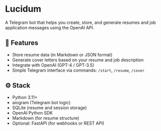 # Lucidum

A Telegram bot that helps you create, store, and generate resumes and job application messages using the OpenAI API.

## 🧠 Features

- Store resume data (in Markdown or JSON format)
- Generate cover letters based on your resume and job description
- Integrate with OpenAI (GPT-4 / GPT-3.5)
- Simple Telegram interface via commands: `/start`, `/resume`, `/cover`

## ⚙️ Stack

- Python 3.11+
- aiogram (Telegram bot logic)
- SQLite (resume and session storage)
- OpenAI Python SDK
- Markdown (for resume structure)
- Optional: FastAPI (for webhooks or REST API)

